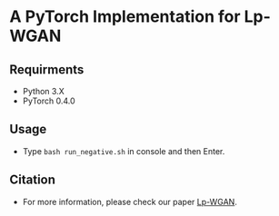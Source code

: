 # A PyTorch Implementation for Lp-WGAN

## Requirments
- Python 3.X
- PyTorch 0.4.0

## Usage
- Type `bash run_negative.sh` in console and then Enter.

## Citation
- For more information, please check our paper [Lp-WGAN](https://doi.org/10.1016/j.knosys.2018.08.004).
